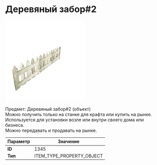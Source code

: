 # Деревяный забор#2

![Item Image](../img/1345.webp?raw=true)

Предмет: Деревяный забор#2 (объект)<br>Можно получить только на станке для крафта или купить на рынке.<br>Используется для установки возле или внутри своего дома или бизнеса.<br>Можно передавать и продавать на рынке.


| Параметр | Значение |
|----------|----------|
| **ID** | 1345 |
| **Тип** | ITEM_TYPE_PROPERTY_OBJECT |

